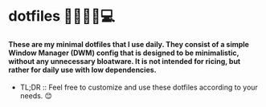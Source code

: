 # dotfiles 👨🏻‍💻🌟💻
#### These are my minimal dotfiles that I use daily. They consist of a simple Window Manager (DWM) config that is designed to be minimalistic, without any unnecessary bloatware. It is not intended for ricing, but rather for daily use with low dependencies.

- TL;DR :: Feel free to customize and use these dotfiles according to your needs. 😊
